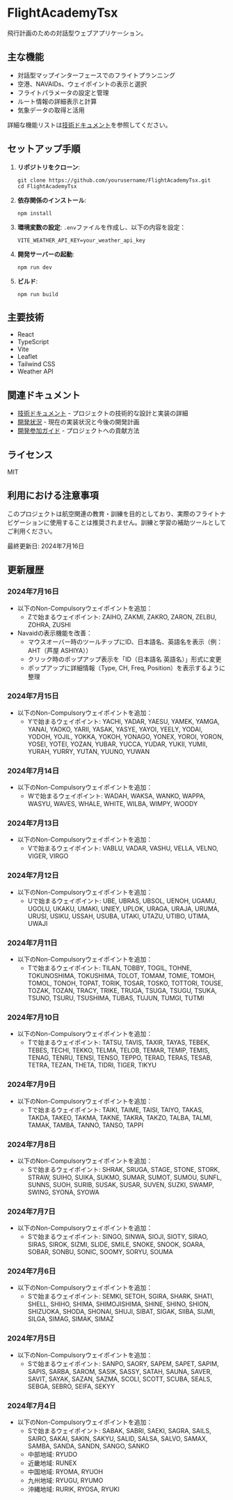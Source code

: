 # FlightAcademyTsx

飛行計画のための対話型ウェブアプリケーション。

## 主な機能
- 対話型マップインターフェースでのフライトプランニング
- 空港、NAVAIDs、ウェイポイントの表示と選択
- フライトパラメータの設定と管理
- ルート情報の詳細表示と計算
- 気象データの取得と活用

詳細な機能リストは[技術ドキュメント](./DOCUMENTATION.md)を参照してください。

## セットアップ手順

1. **リポジトリをクローン**:
   ```
   git clone https://github.com/yourusername/FlightAcademyTsx.git
   cd FlightAcademyTsx
   ```

2. **依存関係のインストール**:
   ```
   npm install
   ```

3. **環境変数の設定**:
   `.env`ファイルを作成し、以下の内容を設定：
   ```
   VITE_WEATHER_API_KEY=your_weather_api_key
   ```

4. **開発サーバーの起動**:
   ```
   npm run dev
   ```

5. **ビルド**:
   ```
   npm run build
   ```

## 主要技術
- React
- TypeScript
- Vite
- Leaflet
- Tailwind CSS
- Weather API

## 関連ドキュメント
- [技術ドキュメント](./DOCUMENTATION.md) - プロジェクトの技術的な設計と実装の詳細
- [開発状況](./DEVELOPMENT_STATUS.md) - 現在の実装状況と今後の開発計画
- [開発参加ガイド](./CONTRIBUTING.md) - プロジェクトへの貢献方法

## ライセンス
MIT

## 利用における注意事項
このプロジェクトは航空関連の教育・訓練を目的としており、実際のフライトナビゲーションに使用することは推奨されません。訓練と学習の補助ツールとしてご利用ください。

最終更新日: 2024年7月16日

## 更新履歴
### 2024年7月16日
- 以下のNon-Compulsoryウェイポイントを追加：
  - Zで始まるウェイポイント: ZAIHO, ZAKMI, ZAKRO, ZARON, ZELBU, ZOHRA, ZUSHI
- Navaidの表示機能を改善：
  - マウスオーバー時のツールチップにID、日本語名、英語名を表示（例：AHT（芦屋 ASHIYA））
  - クリック時のポップアップ表示を「ID（日本語名 英語名）」形式に変更
  - ポップアップに詳細情報（Type, CH, Freq, Position）を表示するように整理

### 2024年7月15日
- 以下のNon-Compulsoryウェイポイントを追加：
  - Yで始まるウェイポイント: YACHI, YADAR, YAESU, YAMEK, YAMGA, YANAI, YAOKO, YARII, YASAK, YASYE, YAYOI, YEELY, YODAI, YODOH, YOJIL, YOKKA, YOKOH, YONAGO, YONEX, YOROI, YORON, YOSEI, YOTEI, YOZAN, YUBAR, YUCCA, YUDAR, YUKII, YUMII, YURAH, YURRY, YUTAN, YUUNO, YUWAN

### 2024年7月14日
- 以下のNon-Compulsoryウェイポイントを追加：
  - Wで始まるウェイポイント: WADAH, WAKSA, WANKO, WAPPA, WASYU, WAVES, WHALE, WHITE, WILBA, WIMPY, WOODY

### 2024年7月13日
- 以下のNon-Compulsoryウェイポイントを追加：
  - Vで始まるウェイポイント: VABLU, VADAR, VASHU, VELLA, VELNO, VIGER, VIRGO

### 2024年7月12日
- 以下のNon-Compulsoryウェイポイントを追加：
  - Uで始まるウェイポイント: UBE, UBRAS, UBSOL, UENOH, UGAMU, UGOLU, UKAKU, UMAKI, UNIEY, UPLOK, URAGA, URAJA, URUMA, URUSI, USIKU, USSAH, USUBA, UTAKI, UTAZU, UTIBO, UTIMA, UWAJI

### 2024年7月11日
- 以下のNon-Compulsoryウェイポイントを追加：
  - Tで始まるウェイポイント: TILAN, TOBBY, TOGIL, TOHNE, TOKUNOSHIMA, TOKUSHIMA, TOLOT, TOMAM, TOMIE, TOMOH, TOMOL, TONOH, TOPAT, TORIK, TOSAR, TOSKO, TOTTORI, TOUSE, TOZAK, TOZAN, TRACY, TRIKE, TRUGA, TSUGA, TSUGU, TSUKA, TSUNO, TSURU, TSUSHIMA, TUBAS, TUJUN, TUMGI, TUTMI

### 2024年7月10日
- 以下のNon-Compulsoryウェイポイントを追加：
  - Tで始まるウェイポイント: TATSU, TAVIS, TAXIR, TAYAS, TEBEK, TEBES, TECHI, TEKKO, TELMA, TELOB, TEMAR, TEMIP, TEMIS, TENAG, TENRU, TENSI, TENSO, TEPPO, TERAD, TERAS, TESAB, TETRA, TEZAN, THETA, TIDRI, TIGER, TIKYU

### 2024年7月9日
- 以下のNon-Compulsoryウェイポイントを追加：
  - Tで始まるウェイポイント: TAIKI, TAIME, TAISI, TAIYO, TAKAS, TAKDA, TAKEO, TAKMA, TAKNE, TAKRA, TAKZO, TALBA, TALMI, TAMAK, TAMBA, TANNO, TANSO, TAPPI

### 2024年7月8日
- 以下のNon-Compulsoryウェイポイントを追加：
  - Sで始まるウェイポイント: SHRAK, SRUGA, STAGE, STONE, STORK, STRAW, SUIHO, SUIKA, SUKMO, SUMAR, SUMOT, SUMOU, SUNFL, SUNNS, SUOH, SURIB, SUSAK, SUSAR, SUVEN, SUZKI, SWAMP, SWING, SYONA, SYOWA

### 2024年7月7日
- 以下のNon-Compulsoryウェイポイントを追加：
  - Sで始まるウェイポイント: SINGO, SINWA, SIOJI, SIOTY, SIRAO, SIRAS, SIROK, SIZMI, SLIDE, SMILE, SNOKE, SNOOK, SOARA, SOBAR, SONBU, SONIC, SOOMY, SORYU, SOUMA

### 2024年7月6日
- 以下のNon-Compulsoryウェイポイントを追加：
  - Sで始まるウェイポイント: SEMKI, SETOH, SGIRA, SHARK, SHATI, SHELL, SHIHO, SHIMA, SHIMOJISHIMA, SHINE, SHINO, SHION, SHIZUOKA, SHODA, SHONAI, SHUJI, SIBAT, SIGAK, SIIBA, SIJMI, SILGA, SIMAG, SIMAK, SIMAZ

### 2024年7月5日
- 以下のNon-Compulsoryウェイポイントを追加：
  - Sで始まるウェイポイント: SANPO, SAORY, SAPEM, SAPET, SAPIM, SAPIS, SARBA, SAROM, SASIK, SASSY, SATAH, SAUNA, SAVER, SAVIT, SAYAK, SAZAN, SAZMA, SCOLI, SCOTT, SCUBA, SEALS, SEBGA, SEBRO, SEIFA, SEKYY

### 2024年7月4日
- 以下のNon-Compulsoryウェイポイントを追加：
  - Sで始まるウェイポイント: SABAK, SABRI, SAEKI, SAGRA, SAILS, SAIRO, SAKAI, SAKIN, SAKYU, SALID, SALSA, SALVO, SAMAX, SAMBA, SANDA, SANDN, SANGO, SANKO
  - 中部地域: RYUDO
  - 近畿地域: RUNEX
  - 中国地域: RYOMA, RYUOH
  - 九州地域: RYUGU, RYUMO
  - 沖縄地域: RURIK, RYOSA, RYUKI 
